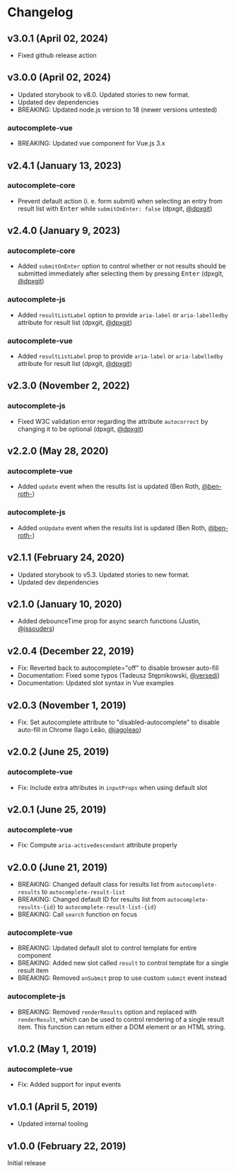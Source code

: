 # Changelog

## v3.0.1 (April 02, 2024)

- Fixed github release action

## v3.0.0 (April 02, 2024)

- Updated storybook to v8.0. Updated stories to new format.
- Updated dev dependencies
- BREAKING: Updated node.js version to 18 (newer versions untested)

### autocomplete-vue
- BREAKING: Updated vue component for Vue.js 3.x

## v2.4.1 (January 13, 2023)

### autocomplete-core

- Prevent default action (i. e. form submit) when selecting an entry from result list with <kbd>Enter</kbd> while `submitOnEnter: false` (dpxgit, [@dpxgit](https://github.com/dpxgit))

## v2.4.0 (January 9, 2023)

### autocomplete-core

- Added `submitOnEnter` option to control whether or not results should be submitted immediately after selecting them by pressing <kbd>Enter</kbd> (dpxgit, [@dpxgit](https://github.com/dpxgit))

### autocomplete-js

- Added `resultListLabel` option to provide `aria-label` or `aria-labelledby` attribute for result list (dpxgit, [@dpxgit](https://github.com/dpxgit))

### autocomplete-vue

- Added `resultListLabel` prop to provide `aria-label` or `aria-labelledby` attribute for result list (dpxgit, [@dpxgit](https://github.com/dpxgit))

## v2.3.0 (November 2, 2022)

### autocomplete-js

- Fixed W3C validation error regarding the attribute `autocorrect` by changing it to be optional (dpxgit, [@dpxgit](https://github.com/dpxgit))

## v2.2.0 (May 28, 2020)

### autocomplete-vue

- Added `update` event when the results list is updated (Ben Roth, [@ben-roth-](https://github.com/ben-roth-))

### autocomplete-js

- Added `onUpdate` event when the results list is updated (Ben Roth, [@ben-roth-](https://github.com/ben-roth-))

## v2.1.1 (February 24, 2020)

- Updated storybook to v5.3. Updated stories to new format.
- Updated dev dependencies

## v2.1.0 (January 10, 2020)

- Added debounceTime prop for async search functions (Justin, [@jssouders](https://github.com/jssouders))

## v2.0.4 (December 22, 2019)

- Fix: Reverted back to autocomplete="off" to disable browser auto-fill
- Documentation: Fixed some typos (Tadeusz Stępnikowski, [@versedi](https://github.com/versedi))
- Documentation: Updated slot syntax in Vue examples

## v2.0.3 (November 1, 2019)

- Fix: Set autocomplete attribute to "disabled-autocomplete" to disable auto-fill in Chrome (Iago Leão, [@iagoleao](https://github.com/iagoleao))

## v2.0.2 (June 25, 2019)

### autocomplete-vue

- Fix: Include extra attributes in `inputProps` when using default slot

## v2.0.1 (June 25, 2019)

### autocomplete-vue

- Fix: Compute `aria-activedescendant` attribute properly

## v2.0.0 (June 21, 2019)

- BREAKING: Changed default class for results list from `autocomplete-results` to `autocomplete-result-list`
- BREAKING: Changed default ID for results list from `autocomplete-results-{id}` to `autocomplete-result-list-{id}`
- BREAKING: Call `search` function on focus

### autocomplete-vue

- BREAKING: Updated default slot to control template for entire component
- BREAKING: Added new slot called `result` to control template for a single result item
- BREAKING: Removed `onSubmit` prop to use custom `submit` event instead

### autocomplete-js

- BREAKING: Removed `renderResults` option and replaced with `renderResult`, which can be used to control rendering of a single result item. This function can return either a DOM element or an HTML string.

## v1.0.2 (May 1, 2019)

### autocomplete-vue

- Fix: Added support for input events

## v1.0.1 (April 5, 2019)

- Updated internal tooling

## v1.0.0 (February 22, 2019)

Initial release
